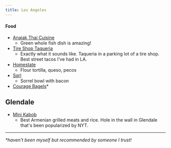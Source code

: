 ```yaml
---
title: Los Angeles
---
```


#### Food

- [Anajak Thai Cuisine](https://maps.app.goo.gl/KDW1ZwQBmBPpUYYWA?g_st=ic)
    - Green whole fish dish is amazing!
- [Tire Shop Taqueria](https://maps.app.goo.gl/aq7eSpqzh9GnX5vr7?g_st=ic)
    - Exactly what it sounds like. Taqueria in a parking lot of a tire shop. Best street tacos I've had in LA.
- [Homestate](https://maps.app.goo.gl/s4uEpMDgdWtFsBCz8)
    - Flour tortilla, queso, pecos
- [Sqrl](https://maps.app.goo.gl/saB7Um3UgXgKrt3t7)
    - Sorrel bowl with bacon
- [Courage Bagels](https://maps.app.goo.gl/G3BGhvtDript3CiLA)*


## Glendale 

- [Mini Kabob](https://maps.app.goo.gl/x9uxseVHHCkEoY1T8?g_st=ic)
	- Best Armenian grilled meats and rice. Hole in the wall in Glendale that's been popularized by NYT.

---

_*haven't been myself but recommended by someone I trust!_

